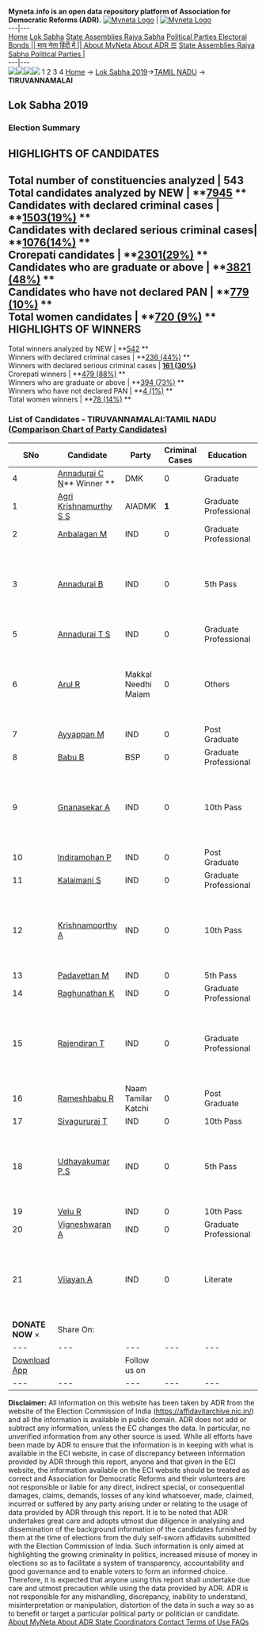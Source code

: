 **Myneta.info is an open data repository platform of Association for Democratic Reforms (ADR).**
[![Myneta Logo](https://www.myneta.info/lib/img/myneta-logo.png)](https://www.myneta.info/) | [![Myneta Logo](https://www.myneta.info/lib/img/adr-logo.png)](https://adrindia.org)  
---|---  
[Home](https://www.myneta.info/) [Lok Sabha](https://www.myneta.info/#ls "Lok Sabha") [ State Assemblies ](https://www.myneta.info/#sa "State Assemblies") [Rajya Sabha](https://www.myneta.info/#rs "Rajya Sabha") [Political Parties ](https://www.myneta.info/party "Political Parties") [ Electoral Bonds ](https://www.myneta.info/electoral_bonds "Electoral Bonds") [ || माय नेता हिंदी में || ](https://translate.google.co.in/translate?prev=hp&hl=en&js=y&u=www.myneta.info&sl=en&tl=hi&history_state0=) [ About MyNeta ](https://adrindia.org/content/about-myneta) [ About ADR ](https://adrindia.org/about-adr/who-we-are) [☰](javascript:void\(0\))
[ State Assemblies ](https://www.myneta.info/#sa "State Assemblies") [ Rajya Sabha ](https://www.myneta.info/#rs "Rajya Sabha") [ Political Parties ](https://www.myneta.info/party "Political Parties")
|   
---|---  
![](https://www.myneta.info/lib/img/banner/banner-1.png)![](https://www.myneta.info/lib/img/banner/banner-2.png)![](https://www.myneta.info/lib/img/banner/banner-3.png)![](https://www.myneta.info/lib/img/banner/banner-4.png)
1  2  3  4 
[Home](https://www.myneta.info/) → [Lok Sabha 2019](https://www.myneta.info/LokSabha2019/)→[TAMIL NADU](https://www.myneta.info/LokSabha2019/index.php?action=show_constituencies&state_id=55) → **TIRUVANNAMALAI**
### 
## Lok Sabha 2019
###  Election Summary 
HIGHLIGHTS OF CANDIDATES  
---  
Total number of constituencies analyzed |  543   
Total candidates analyzed by NEW | **[7945](https://www.myneta.info/LokSabha2019/index.php?action=summary&subAction=candidates_analyzed&sort=candidate#summary) **  
Candidates with declared criminal cases | **[1503(19%)](https://www.myneta.info/LokSabha2019/index.php?action=summary&subAction=crime&sort=candidate#summary) **  
Candidates with declared serious criminal cases| **[1076(14%)](https://www.myneta.info/LokSabha2019/index.php?action=summary&subAction=serious_crime&sort=candidate#summary) **  
Crorepati candidates | **[2301(29%)](https://www.myneta.info/LokSabha2019/index.php?action=summary&subAction=crorepati&sort=candidate#summary) **  
Candidates who are graduate or above | **[3821 (48%)](https://www.myneta.info/LokSabha2019/index.php?action=summary&subAction=education&sort=candidate#summary) **  
Candidates who have not declared PAN | **[779 (10%)](https://www.myneta.info/LokSabha2019/index.php?action=summary&subAction=without_pan&sort=candidate#summary) **  
Total women candidates | **[720 (9%)](https://www.myneta.info/LokSabha2019/index.php?action=summary&subAction=women_candidate&sort=candidate#summary) **  
HIGHLIGHTS OF WINNERS  
---  
Total winners analyzed by NEW | **[542](https://www.myneta.info/LokSabha2019/index.php?action=summary&subAction=winner_analyzed&sort=candidate#summary) **  
Winners with declared criminal cases | **[236 (44%)](https://www.myneta.info/LokSabha2019/index.php?action=summary&subAction=winner_crime&sort=candidate#summary) **  
Winners with declared serious criminal cases | **[161 (30%)](https://www.myneta.info/LokSabha2019/index.php?action=summary&subAction=winner_serious_crime&sort=candidate#summary)**  
Crorepati winners | **[479 (88%)](https://www.myneta.info/LokSabha2019/index.php?action=summary&subAction=winner_crorepati&sort=candidate#summary) **  
Winners who are graduate or above | **[394 (73%)](https://www.myneta.info/LokSabha2019/index.php?action=summary&subAction=winner_education&sort=candidate#summary) **  
Winners who have not declared PAN | **[4 (1%)](https://www.myneta.info/LokSabha2019/index.php?action=summary&subAction=winner_without_pan&sort=candidate#summary) **  
Total women winners | **[78 (14%)](https://www.myneta.info/LokSabha2019/index.php?action=summary&subAction=winner_women&sort=candidate#summary) **  
### List of Candidates - TIRUVANNAMALAI:TAMIL NADU ([Comparison Chart of Party Candidates](https://www.myneta.info/LokSabha2019/comparisonchart.php?constituency_id=816))
SNo | Candidate| Party| Criminal Cases| Education| Age| Total Assets| Liabilities  
---|---|---|---|---|---|---|---  
4  | [Annadurai C N](https://www.myneta.info/LokSabha2019/candidate.php?candidate_id=5248)** Winner ** | DMK | 0 | Graduate| 45 | Rs 13,48,97,466 ~ 13 Crore+ | Rs 3,22,43,604 ~ 3 Crore+  
1  | [Agri Krishnamurthy S S](https://www.myneta.info/LokSabha2019/candidate.php?candidate_id=5251) | AIADMK | **1** | Graduate Professional| 59 | Rs 7,04,03,250 ~ 7 Crore+ | Rs 1,01,85,013 ~ 1 Crore+  
2  | [Anbalagan M](https://www.myneta.info/LokSabha2019/candidate.php?candidate_id=8553) | IND | 0 | Graduate Professional| 38 | Rs 13,25,000 ~ 13 Lacs+ | Rs 1,20,000 ~ 1 Lacs+  
3  | [Annadurai B](https://www.myneta.info/LokSabha2019/candidate.php?candidate_id=8552) | IND | 0 | 5th Pass| 52 | ![](https://myneta.info/image_v2.php?myneta_folder=LokSabha2019&candidate_id=8552&col=ta) | ![](https://myneta.info/image_v2.php?myneta_folder=LokSabha2019&candidate_id=8552&col=lia)  
5  | [Annadurai T S](https://www.myneta.info/LokSabha2019/candidate.php?candidate_id=8550) | IND | 0 | Graduate Professional| 40 | Rs 16,34,400 ~ 16 Lacs+ | Rs 4,99,000 ~ 4 Lacs+  
6  | [Arul R](https://www.myneta.info/LokSabha2019/candidate.php?candidate_id=8548) | Makkal Needhi Maiam | 0 | Others| 44 | ![](https://myneta.info/image_v2.php?myneta_folder=LokSabha2019&candidate_id=8548&col=ta) | ![](https://myneta.info/image_v2.php?myneta_folder=LokSabha2019&candidate_id=8548&col=lia)  
7  | [Ayyappan M](https://www.myneta.info/LokSabha2019/candidate.php?candidate_id=8556) | IND | 0 | Post Graduate| 27 | Rs 22,02,000 ~ 22 Lacs+ | Rs 0 ~   
8  | [Babu B](https://www.myneta.info/LokSabha2019/candidate.php?candidate_id=8547) | BSP | 0 | Graduate Professional| 27 | Rs 1,10,000 ~ 1 Lacs+ | Rs 0 ~   
9  | [Gnanasekar A](https://www.myneta.info/LokSabha2019/candidate.php?candidate_id=8562) | IND | 0 | 10th Pass| 47 | ![](https://myneta.info/image_v2.php?myneta_folder=LokSabha2019&candidate_id=8562&col=ta) | ![](https://myneta.info/image_v2.php?myneta_folder=LokSabha2019&candidate_id=8562&col=lia)  
10  | [Indiramohan P](https://www.myneta.info/LokSabha2019/candidate.php?candidate_id=8554) | IND | 0 | Post Graduate| 36 | Rs 3,37,000 ~ 3 Lacs+ | Rs 0 ~   
11  | [Kalaimani S](https://www.myneta.info/LokSabha2019/candidate.php?candidate_id=8558) | IND | 0 | Graduate Professional| 33 | Rs 5,53,100 ~ 5 Lacs+ | Rs 0 ~   
12  | [Krishnamoorthy A](https://www.myneta.info/LokSabha2019/candidate.php?candidate_id=8559) | IND | 0 | 10th Pass| 45 | ![](https://myneta.info/image_v2.php?myneta_folder=LokSabha2019&candidate_id=8559&col=ta) | ![](https://myneta.info/image_v2.php?myneta_folder=LokSabha2019&candidate_id=8559&col=lia)  
13  | [Padavettan M](https://www.myneta.info/LokSabha2019/candidate.php?candidate_id=5255) | IND | 0 | 5th Pass| 49 | Rs 1,60,000 ~ 1 Lacs+ | Rs 0 ~   
14  | [Raghunathan K](https://www.myneta.info/LokSabha2019/candidate.php?candidate_id=5254) | IND | 0 | Graduate Professional| 40 | Rs 49,72,000 ~ 49 Lacs+ | Rs 0 ~   
15  | [Rajendiran T](https://www.myneta.info/LokSabha2019/candidate.php?candidate_id=5256) | IND | 0 | Graduate Professional| 61 | ![](https://myneta.info/image_v2.php?myneta_folder=LokSabha2019&candidate_id=5256&col=ta) | ![](https://myneta.info/image_v2.php?myneta_folder=LokSabha2019&candidate_id=5256&col=lia)  
16  | [Rameshbabu R](https://www.myneta.info/LokSabha2019/candidate.php?candidate_id=5252) | Naam Tamilar Katchi | 0 | Post Graduate| 41 | Rs 1,00,60,000 ~ 1 Crore+ | Rs 8,50,000 ~ 8 Lacs+  
17  | [Sivagururaj T](https://www.myneta.info/LokSabha2019/candidate.php?candidate_id=8561) | IND | 0 | 10th Pass| 26 | Rs 40,500 ~ 40 Thou+ | Rs 0 ~   
18  | [Udhayakumar P.S](https://www.myneta.info/LokSabha2019/candidate.php?candidate_id=8555) | IND | 0 | 5th Pass| 48 | ![](https://myneta.info/image_v2.php?myneta_folder=LokSabha2019&candidate_id=8555&col=ta) | ![](https://myneta.info/image_v2.php?myneta_folder=LokSabha2019&candidate_id=8555&col=lia)  
19  | [Velu R](https://www.myneta.info/LokSabha2019/candidate.php?candidate_id=8565) | IND | 0 | 10th Pass| 37 | Rs 9,92,000 ~ 9 Lacs+ | Rs 0 ~   
20  | [Vigneshwaran A](https://www.myneta.info/LokSabha2019/candidate.php?candidate_id=8563) | IND | 0 | Graduate Professional| 26 | Rs 12,46,700 ~ 12 Lacs+ | Rs 0 ~   
21  | [Vijayan A](https://www.myneta.info/LokSabha2019/candidate.php?candidate_id=8564) | IND | 0 | Literate| 38 | ![](https://myneta.info/image_v2.php?myneta_folder=LokSabha2019&candidate_id=8564&col=ta) | ![](https://myneta.info/image_v2.php?myneta_folder=LokSabha2019&candidate_id=8564&col=lia)  
|  **DONATE NOW** × |  Share On:  | [](https://api.whatsapp.com/send?text=https%3A%2F%2Fmyneta.info%2Fpunjab2022%2Findex.php%3Faction%3Dshow_constituencies%26state_id%3D19) | [](https://www.facebook.com/sharer/sharer.php?u=https%3A%2F%2Fmyneta.info%2Fpunjab2022%2Findex.php%3Faction%3Dshow_constituencies%26state_id%3D19) | [](https://twitter.com/share?url=https%3A%2F%2Fmyneta.info%2Fpunjab2022%2Findex.php%3Faction%3Dshow_constituencies%26state_id%3D19)  
---|---|---|---|---  
| [ Download App ](https://play.google.com/store/apps/details?id=com.webrosoft.myneta1&pcampaignid=pcampaignidMKT-Other-global-all-co-prtnr-py-PartBadge-Mar2515-1) | [](https://play.google.com/store/apps/details?id=com.webrosoft.myneta1&pcampaignid=pcampaignidMKT-Other-global-all-co-prtnr-py-PartBadge-Mar2515-1) |  Follow us on  | [](https://www.facebook.com/adrindia.org/) | [](https://twitter.com/adrspeaks) | [](https://groups.google.com/g/national-election-watch?hl=en&pli=1) | [](https://www.instagram.com/adrspeaks/) | [](https://www.youtube.com/user/adrspeaks) | [](https://sharechat.com/profile/adrspeaks)  
---|---|---|---|---|---|---|---|---  
**Disclaimer:** All information on this website has been taken by ADR from the website of the Election Commission of India (https://affidavitarchive.nic.in/) and all the information is available in public domain. ADR does not add or subtract any information, unless the EC changes the data. In particular, no unverified information from any other source is used. While all efforts have been made by ADR to ensure that the information is in keeping with what is available in the ECI website, in case of discrepancy between information provided by ADR through this report, anyone and that given in the ECI website, the information available on the ECI website should be treated as correct and Association for Democratic Reforms and their volunteers are not responsible or liable for any direct, indirect special, or consequential damages, claims, demands, losses of any kind whatsoever, made, claimed, incurred or suffered by any party arising under or relating to the usage of data provided by ADR through this report. It is to be noted that ADR undertakes great care and adopts utmost due diligence in analysing and dissemination of the background information of the candidates furnished by them at the time of elections from the duly self-sworn affidavits submitted with the Election Commission of India. Such information is only aimed at highlighting the growing criminality in politics, increased misuse of money in elections so as to facilitate a system of transparency, accountability and good governance and to enable voters to form an informed choice. Therefore, it is expected that anyone using this report shall undertake due care and utmost precaution while using the data provided by ADR. ADR is not responsible for any mishandling, discrepancy, inability to understand, misinterpretation or manipulation, distortion of the data in such a way so as to benefit or target a particular political party or politician or candidate. 
[ About MyNeta ](https://adrindia.org/content/about-myneta) [ About ADR ](https://adrindia.org/about-adr/who-we-are) [ State Coordinators ](https://adrindia.org/about-adr/state-coordinators) [ Contact ](https://adrindia.org/contact-us) [ Terms of Use ](https://adrindia.org/content/adr-terms-use) [ FAQs ](https://adrindia.org/content/faqs)
